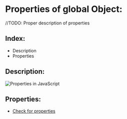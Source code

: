 # Properties of global Object:

//TODO: Proper description of properties

## Index:

- Description
- Properties

## Description:

![Properties in JavaScript](https://github.com/Ravi-Upadhyay/javascript-playground/Resources/blob/master/objects/Properties/Properties-in-JS.jpg)    

## Properties:

- [Check for properties](CheckForProperties.md)
